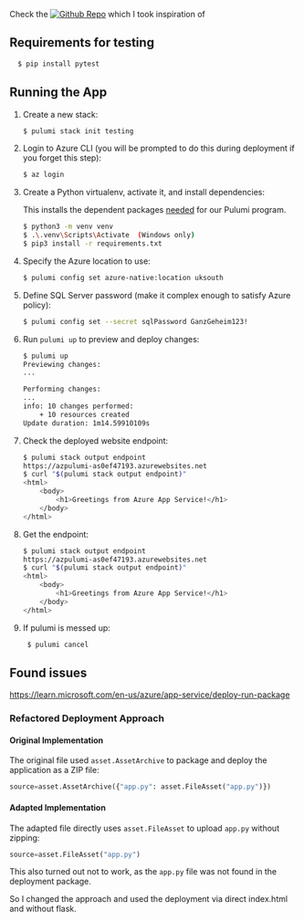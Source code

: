 
Check the  [![Github Repo](https://img.shields.io/badge/Github-Repo-blue)](https://github.com/pulumi/examples/tree/master/azure-py-appservice) which I took inspiration of


## Requirements for testing

  ```bash
    $ pip install pytest
  ```

## Running the App

1. Create a new stack:

    ```bash
    $ pulumi stack init testing
    ```

1. Login to Azure CLI (you will be prompted to do this during deployment if you forget this step):

    ```bash
    $ az login
    ```

1. Create a Python virtualenv, activate it, and install dependencies:

    This installs the dependent packages [needed](https://www.pulumi.com/docs/intro/concepts/how-pulumi-works/) for our Pulumi program.

    ```bash
    $ python3 -m venv venv
    $ .\.venv\Scripts\Activate  (Windows only)
    $ pip3 install -r requirements.txt
    ```

1. Specify the Azure location to use:

    ```bash
    $ pulumi config set azure-native:location uksouth
    ```

1. Define SQL Server password (make it complex enough to satisfy Azure policy):

    ```bash
    $ pulumi config set --secret sqlPassword GanzGeheim123!
    ```

1. Run `pulumi up` to preview and deploy changes:

    ``` bash
    $ pulumi up
    Previewing changes:
    ...

    Performing changes:
    ...
    info: 10 changes performed:
        + 10 resources created
    Update duration: 1m14.59910109s
    ```

1. Check the deployed website endpoint:

    ```bash
    $ pulumi stack output endpoint
    https://azpulumi-as0ef47193.azurewebsites.net
    $ curl "$(pulumi stack output endpoint)"
    <html>
        <body>
            <h1>Greetings from Azure App Service!</h1>
        </body>
    </html>
    ```
1. Get the endpoint:

    ```bash
    $ pulumi stack output endpoint
    https://azpulumi-as0ef47193.azurewebsites.net
    $ curl "$(pulumi stack output endpoint)"
    <html>
        <body>
            <h1>Greetings from Azure App Service!</h1>
        </body>
    </html>
    ```
   
1. If pulumi is messed up:
   ```bash
    $ pulumi cancel
    ```

## Found issues

https://learn.microsoft.com/en-us/azure/app-service/deploy-run-package 

### Refactored Deployment Approach

#### Original Implementation
The original file used `asset.AssetArchive` to package and deploy the application as a ZIP file:

```python
source=asset.AssetArchive({"app.py": asset.FileAsset("app.py")})
```

#### Adapted Implementation
The adapted file directly uses `asset.FileAsset` to upload `app.py` without zipping:

```python
source=asset.FileAsset("app.py")
```

This also turned out not to work, as the `app.py` file was not found in the deployment package.

So I changed the approach and used the deployment via direct index.html and without flask.
